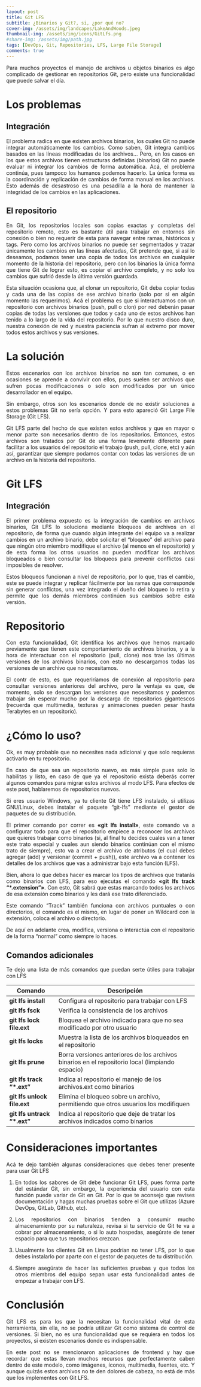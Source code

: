 ```yaml
---
layout: post
title: Git LFS
subtitle: ¿Binarios y Git?, si, ¿por qué no? 
cover-img: /assets/img/landcapes/LakeAndWoods.jpeg
thumbnail-img: /assets/img/icons/GitLfs.png
#share-img: /assets/img/path.jpg
tags: [DevOps, Git, Repositories, LFS, Large File Storage]
comments: true
---
```

<p style='text-align: justify;'>
Para muchos proyectos el manejo de archivos u objetos binarios es algo complicado de gestionar en repositorios Git, pero existe una funcionalidad que puede  salvar el día.
</p>

# Los problemas 
## Integración 
<p style='text-align: justify;'>
El problema radica en que existen archivos binarios, los cuales Git no puede integrar automáticamente los cambios. Como saben, Git integra cambios basados en las líneas modificadas de los archivos… Pero, en los casos en los que estos archivos tienen estructuras definidas (binarios) Git no puede evaluar ni integrar los cambios de forma automática. Acá, el problema continúa, pues tampoco los humanos podemos hacerlo. La única forma es la coordinación y replicación de cambios de forma manual en los archivos. Esto además de desastroso es una pesadilla a la hora de mantener la integridad de los cambios en las aplicaciones. 
</p>

## El repositorio 
<p style='text-align: justify;'>
En Git, los repositorios locales son copias exactas y completas del repositorio remoto, esto es bastante útil para trabajar en entornos sin conexión o bien no requerir de esta para navegar entre ramas, históricos y tags. Pero como los archivos binarios no puede ser segmentados y trazar únicamente los cambios en las líneas afectadas, Git pretende que, si así lo deseamos, podamos tener una copia de todos los archivos en cualquier momento de la historia del repositorio, pero con los binarios la única forma que tiene Git de lograr esto, es copiar el archivo completo, y no solo los cambios que sufrió desde la última versión guardada.  
</p>

<p style='text-align: justify;'>
Esta situación ocasiona que, al clonar un repositorio, Git deba copiar todas y cada una de las copias de ese archivo binario (solo por si en algún momento las requerimos). Acá el problema es que si interactuamos con un repositorio con archivos binarios (push, pull o clon) por red deberán pasar copias de todas las versiones que todos y cada uno de estos archivos han tenido a lo largo de la vida del repositorio. Por lo que nuestro disco duro, nuestra conexión de red y nuestra paciencia sufran al extremo por mover todos estos archivos y sus versiones. 
</p>

# La solución 
<p style='text-align: justify;'>
Estos escenarios con los archivos binarios no son tan comunes, o en ocasiones se aprende a convivir con ellos, pues suelen ser archivos que sufren pocas modificaciones o solo son modificados por un único desarrollador en el equipo. 
</p>

<p style='text-align: justify;'>
Sin embargo, otros son los escenarios donde de no existir soluciones a estos problemas Git no sería opción. Y para esto apareció Git Large File Storage (Git LFS). 
</p>

<p style='text-align: justify;'>
Git LFS parte del hecho de que existen estos archivos y que en mayor o menor parte son necesarios dentro de los repositorios. Entonces, estos archivos son tratados por Git de una forma levemente diferente para facilitar a los usuarios del repositorio el trabajo (push, pull, clone, etc) y aún así, garantizar que siempre podamos contar con todas las versiones de un archivo en la historia del repositorio. 
</p>

# Git LFS 

## Integración 
<p style='text-align: justify;'>
El primer problema expuesto es la integración de cambios en archivos binarios, Git LFS lo soluciona mediante bloqueos de archivos en el repositorio, de forma que cuando algún integrante del equipo va a realizar cambios en un archivo binario, debe solicitar el “bloqueo” del archivo para que ningún otro miembro modifique el archivo (al menos en el repositorio) y de esta forma los otros usuarios no pueden modificar los archivos bloqueados o bien consultar los bloqueos para prevenir conflictos casi imposibles de resolver. 
</p>

<p style='text-align: justify;'>
Estos bloqueos funcionan a nivel de repositorio, por lo que, tras el cambio, este se puede integrar y replicar fácilmente por las ramas que corresponde sin generar conflictos, una vez integrado el dueño del bloqueo lo retira y permite que los demás miembros continúen sus cambios sobre esta versión.
</p>

# Repositorio 
<p style='text-align: justify;'>
Con esta funcionalidad, Git identifica los archivos que hemos marcado previamente que tienen este comportamiento de archivos binarios, y a la hora de interactuar con el repositorio (pull, clone) nos trae las últimas versiones de los archivos binarios, con esto no descargamos todas las versiones de un archivo que no necesitamos. 
</p>

<p style='text-align: justify;'>
El contr de esto, es que requeriríamos de conexión al repositorio para consultar versiones anteriores del archivo, pero la ventaja es que, de momento, solo se descargan las versiones que necesitamos y podemos trabajar sin esperar mucho por la descarga de repositorios gigantescos (recuerda que multimedia, texturas y animaciones pueden pesar hasta Terabytes en un repositorio).
</p>

# ¿Cómo lo uso? 
<p style='text-align: justify;'>
Ok, es muy probable que no necesites nada adicional y que solo requieras activarlo en tu repositorio. 
</p>

<p style='text-align: justify;'>
En caso de que sea un repositorio nuevo, es más simple pues solo lo habilitas y listo, en caso de que ya el repositorio exista deberás correr algunos comandos para migrar estos archivos al modo LFS. Para efectos de este post, hablaremos de repositorios nuevos. 
</p>

<p style='text-align: justify;'>
Si eres usuario Windows, ya tu cliente Git tiene LFS instalado, si utilizas GNU/Linux, debes instalar el paquete “git-lfs” mediante el gestor de paquetes de su distribución. 
</p>

<p style='text-align: justify;'>
El primer comando por correr es <strong>«git lfs install»</strong>, este comando va a configurar todo para que el repositorio empiece a reconocer los archivos que quieres trabajar como binarios (si, al final tu decides cuales van a tener este trato especial y cuales aun siendo binarios continúan con el mismo trato de siempre), esto va a crear el archivo de atributos (el cual debes agregar (add) y versionar (commit + push)), este archivo va a contener los detalles de los archivos que vas a administrar bajo esta función (LFS). 
</p>

<p style='text-align: justify;'>
Bien, ahora lo que debes hacer es marcar los tipos de archivos que tratarás como binarios con LFS, para eso ejecutas el comando <strong>«git lfs track “*.extension”»</strong>. Con esto, Git sabrá que estas marcando todos los archivos de esa extensión como binarios y les dará ese trato diferenciado. 
</p>

<p style='text-align: justify;'>
Este comando “Track” también funciona con archivos puntuales o con directorios, el comando es el mismo, en lugar de poner un Wildcard con la extensión, coloca el archivo o directorio. 
</p>

<p style='text-align: justify;'>
De aquí en adelante crea, modifica, versiona o interactúa con el repositorio de la forma “normal” como siempre lo haces. 
</p>

## Comandos adicionales 
<p style='text-align: justify;'>
Te dejo una lista de más comandos que puedan serte útiles para trabajar con LFS
</p>

| Comando                     | Descripción                                                                                      |
|-----------------------------|--------------------------------------------------------------------------------------------------|
| **git lfs install**         | Configura el repositorio para trabajar con LFS                                                   |
| **git lfs fsck**            | Verifica la consistencia de los archivos                                                         |
| **git lfs lock file.ext**   | Bloquea el archivo indicado para que no sea modificado por otro usuario                          |
| **git lfs locks**           | Muestra la lista de los archivos bloqueados en el repositorio                                    |
| **git lfs prune**           | Borra versiones anteriores de los archivos binarios en el repositorio local (limpiando espacio)  |
| **git lfs track “*.ext”**   | Indica al repositorio el manejo de los archivos.ext como binarios                                |
| **git lfs unlock file.ext** | Elimina el bloqueo sobre un archivo, permitiendo que otros usuarios los modifiquen               |
| **git lfs untrack “*.ext”** | Indica al repositorio que deje de tratar los archivos indicados como binarios                    |

# Consideraciones importantes 

<p style='text-align: justify;'>
Acá te dejo también algunas consideraciones que debes tener presente para usar Git LFS 
</p>

1. <p style='text-align: justify;'>En todos los sabores de Git debe funcionar Git LFS, pues forma parte del estándar Git, sin embargo, la experiencia del usuario con esta función puede variar de Git en Git. Por lo que te aconsejo que revises documentación y hagas muchas pruebas sobre el Git que utilizas (Azure DevOps, GitLab, Github, etc).</p>

2. <p style='text-align: justify;'>Los repositorios con binarios tienden a consumir mucho almacenamiento por su naturaleza, revisa si tu servicio de Git te va a cobrar por almacenamiento, o si lo auto hospedas, asegúrate de tener espacio para que tus repositorios crezcan.</p>

3. <p style='text-align: justify;'>Usualmente los clientes Git en Linux podrían no tener LFS, por lo que debes instalarlo por aparte con el gestor de paquetes de tu distribución.</p>

4. <p style='text-align: justify;'>Siempre asegúrate de hacer las suficientes pruebas y que todos los otros miembros del equipo sepan usar esta funcionalidad antes de empezar a trabajar con LFS.</p>

# Conclusión 
<p style='text-align: justify;'>
Git LFS es para los que la necesitan la funcionalidad vital de esta herramienta, sin ella, no se podría utilizar Git como sistema de control de versiones. Si bien, no es una funcionalidad que se requiera en todos los proyectos, si existen escenarios donde es indispensable. 
</p>

<p style='text-align: justify;'>
En este post no se mencionaron aplicaciones de frontend y hay que recordar que estas llevan muchos recursos que perfectamente caben dentro de este modelo, como imágenes, íconos, multimedia, fuentes, etc. Y aunque quizás estos archivos no te den dolores de cabeza, no está de más que los implementes con Git LFS. 
</p>